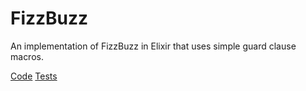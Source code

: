 # FizzBuzz

An implementation of FizzBuzz in Elixir that uses simple guard clause macros.

[Code](lib/fizzbuzz.ex)
[Tests](test/fizzbuzz_test.exs)
